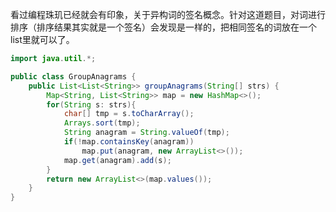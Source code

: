 看过编程珠玑已经就会有印象，关于异构词的签名概念。针对这道题目，对词进行排序（排序结果其实就是一个签名）会发现是一样的，把相同签名的词放在一个list里就可以了。
```java
import java.util.*;

public class GroupAnagrams {
    public List<List<String>> groupAnagrams(String[] strs) {
        Map<String, List<String>> map = new HashMap<>();
        for(String s: strs){
            char[] tmp = s.toCharArray();
            Arrays.sort(tmp);
            String anagram = String.valueOf(tmp);
            if(!map.containsKey(anagram))
                map.put(anagram, new ArrayList<>());
            map.get(anagram).add(s);
        }
        return new ArrayList<>(map.values());
    }
}
```